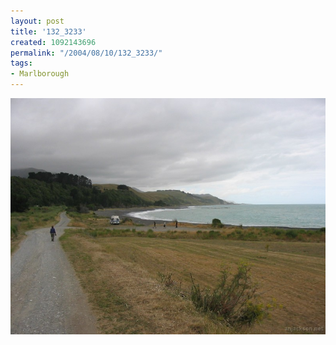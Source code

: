 ```yaml
---
layout: post
title: '132_3233'
created: 1092143696
permalink: "/2004/08/10/132_3233/"
tags:
- Marlborough
---
```


<img src="/image/images/132_3233-1142.jpg"/>

